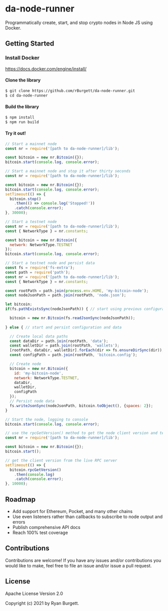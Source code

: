 # da-node-runner
Programmatically create, start, and stop crypto nodes in Node JS using Docker.

## Getting Started

### Install Docker
https://docs.docker.com/engine/install/

#### Clone the library
```bash
$ git clone https://github.com/rBurgett/da-node-runner.git
$ cd da-node-runner
```

#### Build the library
```bash
$ npm install
$ npm run build
```

#### Try it out!
```js
// Start a mainnet node
const nr = require('[path to da-node-runner]/lib');

const bitcoin = new nr.Bitcoin({});
bitcoin.start(console.log, console.error);
```

```js
// Start a mainnet node and stop it after thirty seconds
const nr = require('[path to da-node-runner]/lib');

const bitcoin = new nr.Bitcoin({});
bitcoin.start(console.log, console.error);
setTimeout(() => {
  bitcoin.stop()
    .then(() => console.log('Stopped!'))
    .catch(console.error);
}, 30000);
```

```js
// Start a testnet node
const nr = require('[path to da-node-runner]/lib');
const { NetworkType } = nr.constants;

const bitcoin = new nr.Bitcoin({
  network: NetworkType.TESTNET
});
bitcoin.start(console.log, console.error);
```

```js
// Start a testnet node and persist data
const fs = require('fs-extra');
const path = require('path');
const nr = require('[path to da-node-runner]/lib');
const { NetworkType } = nr.constants;

const rootPath = path.join(process.env.HOME, 'my-bitcoin-node');
const nodeJsonPath = path.join(rootPath, 'node.json');

let bitcoin;
if(fs.pathExistsSync(nodeJsonPath)) { // start using previous configuration and data

  bitcoin = new nr.Bitcoin(fs.readJsonSync(nodeJsonPath));
  
} else { // start and persist configuration and data

  // Create local data paths
  const dataDir = path.join(rootPath, 'data');
  const walletDir = path.join(rootPath, 'wallets');
  [rootPath, dataDir, walletDir].forEach(dir => fs.ensureDirSync(dir));
  const configPath = path.join(rootPath, 'bitcoin.config');

  // Create node
  bitcoin = new nr.Bitcoin({
    id: 'my-bitcoin-node',
    network: NetworkType.TESTNET,
    dataDir,
    walletDir,
    configPath
  });
  // Persist node data
  fs.writeJsonSync(nodeJsonPath, bitcoin.toObject(), {spaces: 2});
}

// Start the node, logging to console
bitcoin.start(console.log, console.error);
```

```js
// use the rpcGetVersion() method to get the node client version and test that the RPC server is live
const nr = require('[path to da-node-runner]/lib');

const bitcoin = new nr.Bitcoin({});
bitcoin.start();

// get the client version from the live RPC server
setTimeout(() => {
  bitcoin.rpcGetVersion()
    .then(console.log)
    .catch(console.error);
}, 10000);
```

## Roadmap
* Add support for Ethereum, Pocket, and many other chains
* Use even listeners rather than callbacks to subscribe to node output and errors
* Publish comprehensive API docs
* Reach 100% test coverage

## Contributions
Contributions are welcome! If you have any issues and/or contributions you would like to make, feel free to file an issue and/or issue a pull request.

## License
Apache License Version 2.0

Copyright (c) 2021 by Ryan Burgett.
